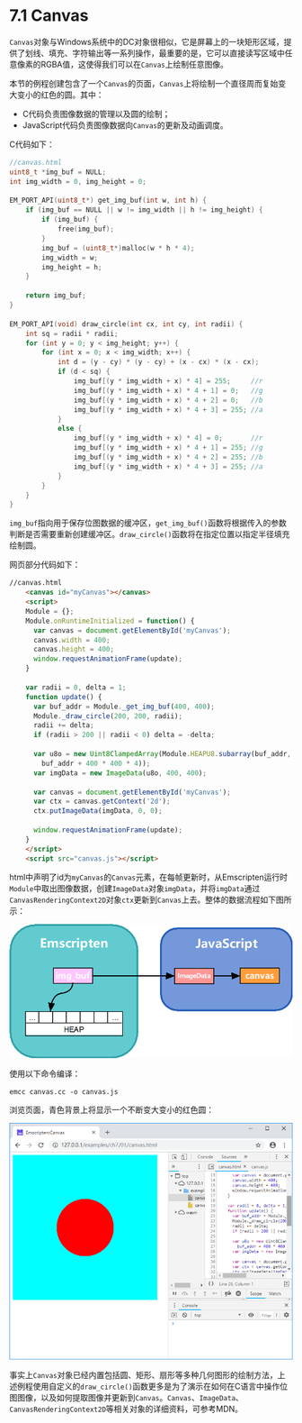 # 7.1 Canvas

`Canvas`对象与Windows系统中的DC对象很相似，它是屏幕上的一块矩形区域，提供了划线、填充、字符输出等一系列操作，最重要的是，它可以直接读写区域中任意像素的RGBA值，这使得我们可以在`Canvas`上绘制任意图像。

本节的例程创建包含了一个`Canvas`的页面，`Canvas`上将绘制一个直径周而复始变大变小的红色的圆。其中：

- C代码负责图像数据的管理以及圆的绘制；
- JavaScript代码负责图像数据向`Canvas`的更新及动画调度。

C代码如下：

```c
//canvas.html
uint8_t *img_buf = NULL;
int img_width = 0, img_height = 0;

EM_PORT_API(uint8_t*) get_img_buf(int w, int h) {
	if (img_buf == NULL || w != img_width || h != img_height) {
		if (img_buf) {
			free(img_buf);
		}
		img_buf = (uint8_t*)malloc(w * h * 4);
		img_width = w;
		img_height = h;
	}

	return img_buf;
}

EM_PORT_API(void) draw_circle(int cx, int cy, int radii) {
	int sq = radii * radii;
	for (int y = 0; y < img_height; y++) {
		for (int x = 0; x < img_width; x++) {
			int d = (y - cy) * (y - cy) + (x - cx) * (x - cx);
			if (d < sq) {
				img_buf[(y * img_width + x) * 4] = 255;		//r
				img_buf[(y * img_width + x) * 4 + 1] = 0;	//g
				img_buf[(y * img_width + x) * 4 + 2] = 0;	//b
				img_buf[(y * img_width + x) * 4 + 3] = 255;	//a
			}
			else {
				img_buf[(y * img_width + x) * 4] = 0;		//r
				img_buf[(y * img_width + x) * 4 + 1] = 255;	//g
				img_buf[(y * img_width + x) * 4 + 2] = 255;	//b
				img_buf[(y * img_width + x) * 4 + 3] = 255;	//a
			}
		}
	}
}
```

`img_buf`指向用于保存位图数据的缓冲区，`get_img_buf()`函数将根据传入的参数判断是否需要重新创建缓冲区。`draw_circle()`函数将在指定位置以指定半径填充绘制圆。

网页部分代码如下：

```html
//canvas.html
    <canvas id="myCanvas"></canvas>
    <script>
    Module = {};
    Module.onRuntimeInitialized = function() {
      var canvas = document.getElementById('myCanvas');
      canvas.width = 400;
      canvas.height = 400;
      window.requestAnimationFrame(update);
    }

    var radii = 0, delta = 1;
    function update() {
      var buf_addr = Module._get_img_buf(400, 400);
      Module._draw_circle(200, 200, radii);
      radii += delta;
      if (radii > 200 || radii < 0) delta = -delta;

      var u8o = new Uint8ClampedArray(Module.HEAPU8.subarray(buf_addr,
        buf_addr + 400 * 400 * 4));
      var imgData = new ImageData(u8o, 400, 400);

      var canvas = document.getElementById('myCanvas');
      var ctx = canvas.getContext('2d');
      ctx.putImageData(imgData, 0, 0);

      window.requestAnimationFrame(update);
    }
    </script>
    <script src="canvas.js"></script>
```

html中声明了id为`myCanvas`的`Canvas`元素，在每帧更新时，从Emscripten运行时`Module`中取出图像数据，创建`ImageData`对象`imgData`，并将`imgData`通过`CanvasRenderingContext2D`对象`ctx`更新到`Canvas`上去。整体的数据流程如下图所示：

![](images/01-flow.png)

使用以下命令编译：

```
emcc canvas.cc -o canvas.js
```

浏览页面，青色背景上将显示一个不断变大变小的红色圆：

![](images/01-page.png)

事实上`Canvas`对象已经内置包括圆、矩形、扇形等多种几何图形的绘制方法，上述例程使用自定义的`draw_circle()`函数更多是为了演示在如何在C语言中操作位图图像，以及如何提取图像并更新到`Canvas`。`Canvas`、`ImageData`、`CanvasRenderingContext2D`等相关对象的详细资料，可参考MDN。
